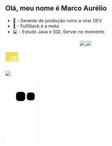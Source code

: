   ## Olá, meu nome é Marco Aurélio
  
* 🙋 - Gerente de produção rumo a virar DEV
* 🚀 - FullStack é a meta 
* 💻 - Estudo Java e SQL Server no momento
 
<div align="center">
  <a href="https://github.com/marcosalvesb3">
  <img height="180em" src="https://github-readme-stats.vercel.app/api?username=marcosalvesb3&show_icons=true&theme=dracula&include_all_commits=true&count_private=true"/>
  <img height="180em" src="https://github-readme-stats.vercel.app/api/top-langs/?username=marcosalvesb3&layout=compact&langs_count=7&theme=dracula"/>
</div>
<div style="display: inline_block"><br>
  <img align="center" alt="Rafa-Js" height="30" width="40" src="https://raw.githubusercontent.com/devicons/devicon/master/icons/javascript/javascript-plain.svg">
    </div>
  
  ##
 
<div> 
   <a href="https://www.linkedin.com/in/marco-aurelio-alves-b8880119b/" target="_blank"><img src="https://img.shields.io/badge/-LinkedIn-%230077B5?style=for-the-badge&logo=linkedin&logoColor=white" target="_blank"></a> 
 
  ![Snake animation](https://github.com/rafaballerini/rafaballerini/blob/output/github-contribution-grid-snake.svg)
 
</div>

